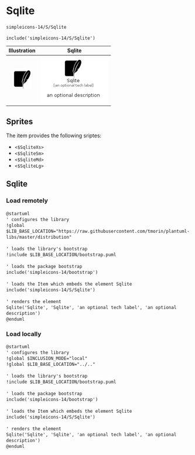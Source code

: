 # Sqlite


```text
simpleicons-14/S/Sqlite
```

```text
include('simpleicons-14/S/Sqlite')
```



| Illustration | Sqlite |
| :---: | :---: |
| ![illustration for Illustration](../../simpleicons-14/S/Sqlite.png) | ![illustration for Sqlite](../../simpleicons-14/S/Sqlite.Local.png) |



## Sprites
The item provides the following sriptes:

- `<$SqliteXs>`
- `<$SqliteSm>`
- `<$SqliteMd>`
- `<$SqliteLg>`





## Sqlite

### Load remotely
```plantuml
@startuml
' configures the library
!global $LIB_BASE_LOCATION="https://raw.githubusercontent.com/tmorin/plantuml-libs/master/distribution"

' loads the library's bootstrap
!include $LIB_BASE_LOCATION/bootstrap.puml

' loads the package bootstrap
include('simpleicons-14/bootstrap')

' loads the Item which embeds the element Sqlite
include('simpleicons-14/S/Sqlite')

' renders the element
Sqlite('Sqlite', 'Sqlite', 'an optional tech label', 'an optional description')
@enduml
```

### Load locally
```plantuml
@startuml
' configures the library
!global $INCLUSION_MODE="local"
!global $LIB_BASE_LOCATION="../.."

' loads the library's bootstrap
!include $LIB_BASE_LOCATION/bootstrap.puml

' loads the package bootstrap
include('simpleicons-14/bootstrap')

' loads the Item which embeds the element Sqlite
include('simpleicons-14/S/Sqlite')

' renders the element
Sqlite('Sqlite', 'Sqlite', 'an optional tech label', 'an optional description')
@enduml
```

